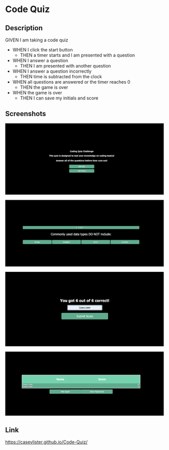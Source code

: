 # Code Quiz

## Description
GIVEN I am taking a code quiz
- WHEN I click the start button
  - THEN a timer starts and I am presented with a question
- WHEN I answer a question
  - THEN I am presented with another question
- WHEN I answer a question incorrectly
  - THEN time is subtracted from the clock
- WHEN all questions are answered or the timer reaches 0
  - THEN the game is over
- WHEN the game is over
  - THEN I can save my initials and score
  
## Screenshots
![Code Quiz Start Page](./quiz1.png)

![Code Quiz](./quiz2.png)

![Submit Score Page](./quiz3.png)

![High Score Page](./quiz4.png)

## Link
https://caseylister.github.io/Code-Quiz/
